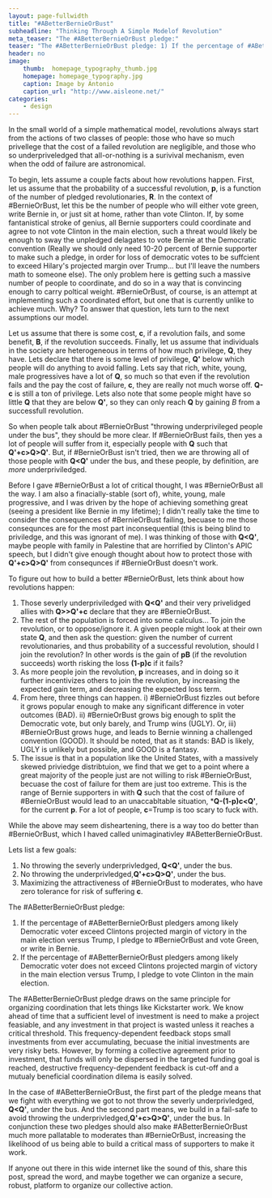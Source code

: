```yaml
---
layout: page-fullwidth
title: "#ABetterBernieOrBust"
subheadline: "Thinking Through A Simple Modelof Revolution"
meta_teaser: "The #ABetterBernieOrBust pledge:"
teaser: "The #ABetterBernieOrBust pledge: 1) If the percentage of #ABetterBernieOrBust pledgers among likely Democratic voter exceed Clintons projected margin of victory in the main election versus Trump, I pledge to #BernieOrBust and vote Green, or write in Bernie. 2) If the percentage of #ABetterBernieOrBust pledgers among likely Democratic voter does not exceed Clintons projected margin of victory in the main election versus Trump, I pledge to vote Clinton in the main election..."
header: no
image:
    thumb:  homepage_typography_thumb.jpg
    homepage: homepage_typography.jpg
    caption: Image by Antonio
    caption_url: "http://www.aisleone.net/"
categories:
    - design
---
```

<!--more-->

In the small world of a simple mathematical model, revolutions always start from the actions of two classes of people: those who have so much privellege that the cost of a failed revolution are negligible, and those who so underpriveledged that all-or-nothing is a surivival mechanism, even when the odd of failure are astronomical. 

To begin, lets assume a couple facts about how revolutions happen. First, let us assume that the probability of a successful revolution, **p**, is a function of the number of pledged revolutionaries, **R**. In the context of #BernieOrBust, let this be the number of people who will either vote green, write Bernie in, or just sit at home, rather than vote Clinton. If, by some fantanistical stroke of genius, all Bernie supporters could coordinate and agree to not vote Clinton in the main election, such a threat would likely be enough to sway the unpledged delagates to vote Bernie at the Democratic convention (Really we should only need 10-20 percent of Bernie supporter to make such a pledge, in order for loss of democratic votes to be suffcient to exceed Hilary's projected margin over Trump... but I'll leave the numbers math to someone else). The only problem here is getting such a massive number of people to coordinate, and do so in a way that is convincing enough to carry poltical weight. #BernieOrBust, of course, is an attempt at implementing such a coordinated effort, but one that is currently unlike to achieve much. Why? To answer that question, lets turn to the next assumptions our model.

Let us assume that there is some cost, **c**, if a revolution fails, and some benefit, **B**, if the revolution succeeds. Finally, let us assume that individuals in the society are heterogeneous in terms of how much privilege, **Q**, they have. Lets declare that there is some level of privilege, **Q'** below which people will do anything to avoid falling. Lets say that rich, white, young, male progressives have a lot of **Q**, so much so that even if the revolution fails and the pay the cost of failure, **c**, they are really not much worse off. **Q-c** is still a ton of privilege. Lets also note that some people might have so little **Q** that they are below **Q'**, so they can only reach **Q** by gaining *B* from a successfull revolution.

So when people talk about #BernieOrBust "throwing underprivileged people under the bus", they should be more clear. If #BernieOrBust fails, then yes a lot of people will suffer from it, especially people with **Q** such that **Q'+c>Q>Q'**. But, if #BernieOrBust isn't tried, then we are throwing all of those people with **Q<Q'** under the bus, and these people, by definition, are *more* underpriviledged. 

Before I gave #BernieOrBust a lot of critical thought, I was #BernieOrBust all the way. I am also a finacially-stable (sort of), white, young, male progressive, and I was driven by the hope of achieving something great (seeing a president like Bernie in my lifetime); I didn't really take the time to consider the consequences of #BernieOrBust failing, becuase to me those consequnces are for the most part inconsequential (this is being blind to priviledge, and this was ignorant of me). I was thinking of those with **Q<Q'**, maybe people with family in Palestine that are horrified by Clinton's APIC speech, but I didn't give enough thought about how to protect those with **Q'+c>Q>Q'** from consequnces if #BernieOrBust doesn't work.

To figure out how to build a better #BernieOrBust, lets think about how revolutions happen:

1) Those severly underpriviledged with **Q<Q'** and their very privelidged allies with **Q>>Q'+c** declare that they are #BernieOrBust.
2) The rest of the population is forced into some calculus... To join the revolution, or to oppose/ignore it. A given people might look at their own state **Q**, and then ask the question: given the number of current revolutionaries, and thus probability of a successful revolution, should I join the revolution? In other words is the gain of **pB** (if the revolution succeeds) worth risking the loss **(1-p)c** if it fails?
3) As more people join the revolution, **p** increases, and in doing so it further incentivizes others to join the revolution, by increasing the expected gain term, and decreasing the expected loss term. 
4) From here, three things can happen. i) #BernieOrBust fizzles out before it grows popular enough to make any significant difference in voter outcomes (BAD). ii) #BernieOrBust grows big enough to split the Democratic vote, but only barely, and Trump wins (UGLY). Or, iii) #BernieOrBust grows huge, and leads to Bernie winning a challenged convention (GOOD). It should be noted, that as it stands: BAD is likely, UGLY is unlikely but possible, and GOOD is a fantasy.
5) The issue is that in a population like the United States, with a massively skewed priviedge distribtuion, we find that we get to a point where a great majority of the people just are not willing to risk #BernieOrBust, becuase the cost of failure for them are just too extreme. This is the range of Bernie supporters in with **Q** such that the cost of failure of #BernieOrBust would lead to an unaccabltable situation, ***Q-(1-p)c<Q'**, for the current **p**. For a lot of people, **c**=Trump is too scary to fuck with.

While the above may seem disheartening, there is a way too do better than #BernieOrBust, which I haved called unimaginativley #ABetterBernieOrBust.

Lets list a few goals:
1) No throwing the severly underprivledged, **Q<Q'**, under the bus.
2) No throwing the underprivledged,**Q'+c>Q>Q'**, under the bus.
3) Maximizing the attractiveness of #BernieOrBust to moderates, who have zero tolerance for risk of suffering **c**.

The #ABetterBernieOrBust pledge:
1) If the percentage of #ABetterBernieOrBust pledgers among likely Democratic voter exceed Clintons projected margin of victory in the main election versus Trump, I pledge to #BernieOrBust and vote Green, or write in Bernie.
2) If the percentage of #ABetterBernieOrBust pledgers among likely Democratic voter does not exceed Clintons projected margin of victory in the main election versus Trump, I pledge to vote Clinton in the main election.

The #ABetterBernieOrBust pledge draws on the same principle for organizing coordination that lets things like Kickstarter work. We know ahead of time that a sufficient level of investment is need to make a project feasiable, and any investment in that project is wasted unless it reaches a critical threshold. This frequency-dependent feedback stops small investments from ever accumulating, becuase the initial investments are very risky bets. However, by forming a collective agreement prior to investment, that funds will only be dispersed in the targeted funding goal is reached, destructive frequency-dependent feedback is cut-off and a mutualy beneficial coordination dilema is easily solved.

In the case of #ABetterBernieOrBust, the first part of the pledge means that we fight with everything we got to not throw the severly underprivledged, **Q<Q'**, under the bus. And the second part means, we build in a fail-safe to avoid throwing the underprivledged,**Q'+c>Q>Q'**, under the bus. In conjunction these two pledges should also make #ABetterBernieOrBust much more pallatable to moderates than #BernieOrBust, increasing the likelihood of us being able to build a critical mass of supporters to make it work.

If anyone out there in this wide internet like the sound of this, share this post, spread the word, and maybe together we can organize a secure, robust, platform to organize our collective action.


</div><!-- /.medium-8.columns -->
</div><!-- /.row -->


